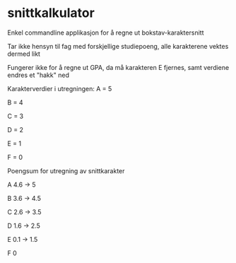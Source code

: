 # snittkalkulator
Enkel commandline applikasjon for å regne ut bokstav-karaktersnitt

Tar ikke hensyn til fag med forskjellige studiepoeng, alle karakterene vektes dermed likt

Fungerer ikke for å regne ut GPA, da må karakteren E fjernes, samt verdiene endres et "hakk" ned


Karakterverdier i utregningen:
A = 5

B = 4

C = 3

D = 2

E = 1

F = 0


Poengsum for utregning av snittkarakter

A 4.6 -> 5

B 3.6 -> 4.5

C 2.6 -> 3.5

D 1.6 -> 2.5

E 0.1 -> 1.5

F 0

